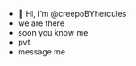 - 👋 Hi, I’m @creepoBYhercules
- we are there
- soon you know me
- pvt
- message me

<!---
creepoBYhercules/creepoBYhercules is a ✨ special ✨ repository because its `README.md` (this file) appears on your GitHub profile.
You can click the Preview link to take a look at your changes.
--->

